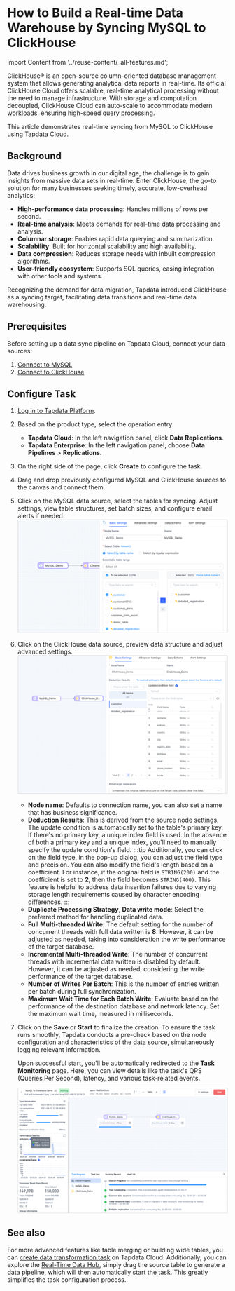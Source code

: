 # How to Build a Real-time Data Warehouse by Syncing MySQL to ClickHouse

import Content from '../reuse-content/_all-features.md';

<Content />

ClickHouse® is an open-source column-oriented database management system that allows generating analytical data reports in real-time. Its official ClickHouse Cloud offers scalable, real-time analytical processing without the need to manage infrastructure. With storage and computation decoupled, ClickHouse Cloud can auto-scale to accommodate modern workloads, ensuring high-speed query processing.

This article demonstrates real-time syncing from MySQL to ClickHouse using Tapdata Cloud.

## Background

Data drives business growth in our digital age, the challenge is to gain insights from massive data sets in real-time. Enter ClickHouse, the go-to solution for many businesses seeking timely, accurate, low-overhead analytics:

- **High-performance data processing**: Handles millions of rows per second.
- **Real-time analysis**: Meets demands for real-time data processing and analysis.
- **Columnar storage**: Enables rapid data querying and summarization.
- **Scalability**: Built for horizontal scalability and high availability.
- **Data compression**: Reduces storage needs with inbuilt compression algorithms.
- **User-friendly ecosystem**: Supports SQL queries, easing integration with other tools and systems.

Recognizing the demand for data migration, Tapdata introduced ClickHouse as a syncing target, facilitating data transitions and real-time data warehousing.

## Prerequisites

Before setting up a data sync pipeline on Tapdata Cloud, connect your data sources:

1. [Connect to MySQL](../prerequisites/on-prem-databases/mysql.md)
2. [Connect to ClickHouse](../prerequisites/warehouses-and-lake/clickhouse.md)

## Configure Task

1. [Log in to Tapdata Platform](../user-guide/log-in.md).

2. Based on the product type, select the operation entry:

   * **Tapdata Cloud**: In the left navigation panel, click **Data Replications**.
   * **Tapdata Enterprise**: In the left navigation panel, choose **Data Pipelines** > **Replications**.

3. On the right side of the page, click **Create** to configure the task.

4. Drag and drop previously configured MySQL and ClickHouse sources to the canvas and connect them.

5. Click on the MySQL data source, select the tables for syncing.
   Adjust settings, view table structures, set batch sizes, and configure email alerts if needed.
   ![Select Tables](../images/warehouse_select_mysql_table.png)

6. Click on the ClickHouse data source, preview data structure and adjust advanced settings.
   ![ClickHouse Node Settings](../images/clickhouse_node_setting.png)

   * **Node name**: Defaults to connection name, you can also set a name that has business significance.
   * **Deduction Results**: This is derived from the source node settings. The update condition is automatically set to the table's primary key. If there's no primary key, a unique index field is used. In the absence of both a primary key and a unique index, you'll need to manually specify the update condition's field.
     :::tip
     Additionally, you can click on the field type, in the pop-up dialog, you can adjust the field type and precision. You can also modify the field's length based on a coefficient. For instance, if the original field is `STRING(200)` and the coefficient is set to **2**, then the field becomes `STRING(400)`. This feature is helpful to address data insertion failures due to varying storage length requirements caused by character encoding differences.
     :::
   * **Duplicate Processing Strategy**, **Data write mode**: Select the preferred method for handling duplicated data.
   * **Full Multi-threaded Write**: The default setting for the number of concurrent threads with full data written is **8**. However, it can be adjusted as needed, taking into consideration the write performance of the target database.
   * **Incremental Multi-threaded Write**: The number of concurrent threads with incremental data written is disabled by default. However, it can be adjusted as needed, considering the write performance of the target database.
   * **Number of Writes Per Batch**: This is the number of entries written per batch during full synchronization.
   * **Maximum Wait Time for Each Batch Write**: Evaluate based on the performance of the destination database and network latency. Set the maximum wait time, measured in milliseconds.

7. Click on the **Save** or **Start** to finalize the creation. To ensure the task runs smoothly, Tapdata conducts a pre-check based on the node configuration and characteristics of the data source, simultaneously logging relevant information.

   Upon successful start, you'll be automatically redirected to the **Task Monitoring** page. Here, you can view details like the task's QPS (Queries Per Second), latency, and various task-related events.

   ![Monitor Task](../images/monitor_mysql_to_clickhouse.png)

## See also

For more advanced features like table merging or building wide tables, you can [create data transformation task](../user-guide/data-pipeline/data-development/create-task.md) on Tapdata Cloud. Additionally, you can explore the [Real-Time Data Hub](../user-guide/real-time-data-hub/daas-mode/enable-daas-mode.md), simply drag the source table to generate a data pipeline, which will then automatically start the task. This greatly simplifies the task configuration process.